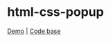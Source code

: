 # html-css-popup

[Demo](https://iva-stasia.github.io/html-css-popup/) |
[Code base](https://github.com/iva-stasia/html-css-popup)
